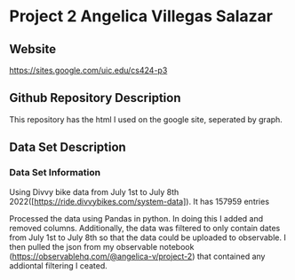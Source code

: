 # Project 2 Angelica Villegas Salazar

## Website

https://sites.google.com/uic.edu/cs424-p3


## Github Repository Description
This repository has the html I used on the google site, seperated by graph. 

## Data Set Description

### Data Set Information
Using Divvy bike data from July 1st to July 8th 2022([https://ride.divvybikes.com/system-data]). It has 157959 entries


Processed the data using Pandas in python. In doing this I added and removed columns. Additionally, the data was filtered to only contain dates from July 1st to July 8th so that the data could be uploaded to observable. I then pulled the json from my observable notebook (https://observablehq.com/@angelica-v/project-2) that contained any addiontal filtering I ceated.

